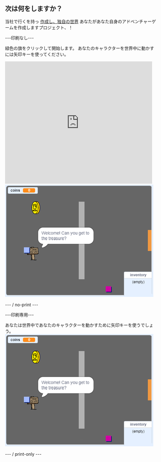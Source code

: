 ## 次は何をしますか？

当社で行くを持っ [作成し、独自の世界](https://projects.raspberrypi.org/en/projects/create-your-own-world?utm_source=pathway&utm_medium=whatnext&utm_campaign=projects) あなたがあなた自身のアドベンチャーゲームを作成しますプロジェクト、！

\---印刷なし\---

緑色の旗をクリックして開始します。 あなたのキャラクターを世界中に動かすには矢印キーを使ってください。

<div class="scratch-preview">
  <iframe allowtransparency="true" width="485" height="402" src="https://scratch.mit.edu/projects/embed/258757783/?autostart=false" frameborder="0" scrolling="no"></iframe>
  <img src="images/create-showcase.png">
</div>

\--- / no-print \---

\---印刷専用\---

あなたは世界中であなたのキャラクターを動かすために矢印キーを使うでしょう。 ![showcase.png](images/create-showcase.png)

\--- / print-only \---